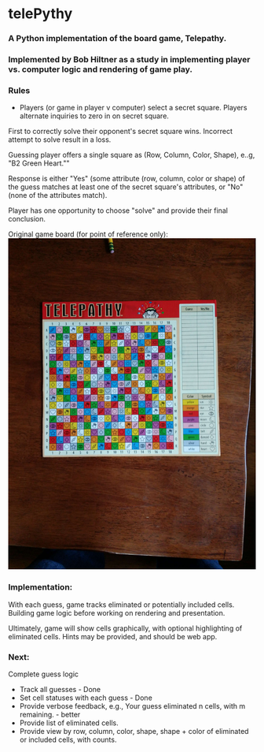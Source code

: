 # telePythy
### A Python implementation of the board game, Telepathy. 
### Implemented by Bob Hiltner as a study in implementing player vs. computer logic and rendering of game play.

### Rules

* Players (or game in player v computer) select a secret square. Players alternate inquiries to zero in on secret square. 

First to correctly solve their opponent's secret square wins. Incorrect attempt to solve result in a loss.

Guessing player offers a single square as (Row, Column, Color, Shape), e..g, "B2 Green Heart.""

Response is either "Yes" (some attribute (row, column, color or shape) of the guess matches at least one of the secret square's attributes, or "No" (none of the attributes match).

Player has one opportunity to choose "solve" and provide their final conclusion.

Original game board (for point of reference only): 
![alt text](./game_board_original_telepathy.jpg "Example Game Board")


### Implementation: 
With each guess, game tracks eliminated or potentially included cells. Building game logic before working on rendering and presentation.

Ultimately, game will show cells graphically, with optional highlighting of eliminated cells. Hints may be provided, and should be web app.

### Next:
Complete guess logic

* Track all guesses - Done
* Set cell statuses with each guess - Done
* Provide verbose feedback, e.g., Your guess eliminated n cells, with m remaining. - better
* Provide list of eliminated cells.
* Provide view by row, column, color, shape, shape + color of eliminated or included cells, with counts.  